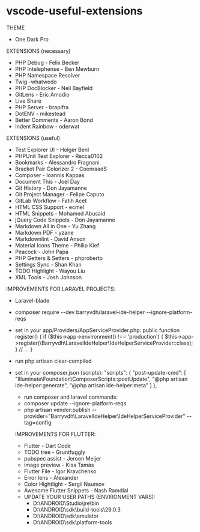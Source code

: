 # vscode-useful-extensions
THEME
 - One Dark Pro
 
EXTENSIONS (necessary)
 - PHP Debug - Felix Becker
 - PHP Intelephense - Ben Mewburn
 - PHP Namespace Resolver
 - Twig  -whatwedo
 - PHP DocBlocker - Neil Bayfield
 - GitLens - Eric Amodio
 - Live Share
 - PHP Server - brapifra
 - DotENV - mikestead
 - Better Comments - Aaron Bond
 - Indent Rainbow - oderwat

EXTENSIONS (useful)
 - Test Explorer UI - Holger Benl
 - PHPUnit Test Explorer - Recca0102
 - Bookmarks - Alessandro Fragnani
 - Bracket Pair Colorizer 2 - CoenraadS
 - Composer - Ioannis Kappas
 - Document This - Joel Day
 - Git History - Don Jayamanne
 - Git Project Manager - Felipe Caputo
 - GitLab Workflow - Fatih Acet
 - HTML CSS Support - ecmel
 - HTML Snippets - Mohamed Abusaid
 - jQuery Code Snippets - Don Jayamanne
 - Markdown All in One - Yu Zhang
 - Markdown PDF - yzane
 - Markdownlint - David Anson
 - Material Icons Theme - Philip Kief
 - Peacock - John Papa
 - PHP Getters & Setters - phproberto
 - Settings Sync - Shan Khan
 - TODO Highlight - Wayou Liu
 - XML Tools - Josh Johnson
 
IMPROVEMENTS FOR LARAVEL PROJECTS:
 - Laravel-blade
 - composer require --dev barryvdh/laravel-ide-helper --ignore-platform-reqs
 - set in your app/Providers/AppServiceProvider.php:
   	public function register()
	{
	    if ($this->app->environment() !== 'production') {
		$this->app->register(\Barryvdh\LaravelIdeHelper\IdeHelperServiceProvider::class);
	    }
	    // ...
	}
 - run php artisan clear-compiled
 - set in your composer.json (scripts):
    "scripts": {
	    "post-update-cmd": [
		"Illuminate\\Foundation\\ComposerScripts::postUpdate",
		"@php artisan ide-helper:generate",
		"@php artisan ide-helper:meta"
	    ]
	},
   
   - run composer and laravel commands:
    - composer update --ignore-platform-reqs
    - php artisan vendor:publish --provider="Barryvdh\LaravelIdeHelper\IdeHelperServiceProvider" --tag=config
    
    IMPROVEMENTS FOR FLUTTER:
     - Flutter - Dart Code
     - TODO tree - Gruntfuggly
     - pubspec assist - Jeroen Meijer
     - image preview - Kiss Tamás
     - Flutter File - Igor Kravchenko
     - Error lens - Alexander
     - Color Hightlight - Sergii Naumov
     - Awesome Flutter Snippets - Nash Ramdial
     - UPDATE YOUR USER PATHS (ENVIRONMENT VARS):
       - D:\ANDROID\Studio\jre\bin
       - D:\ANDROID\sdk\build-tools\29.0.3
       - D:\ANDROID\sdk\emulator
       - D:\ANDROID\sdk\platform-tools
